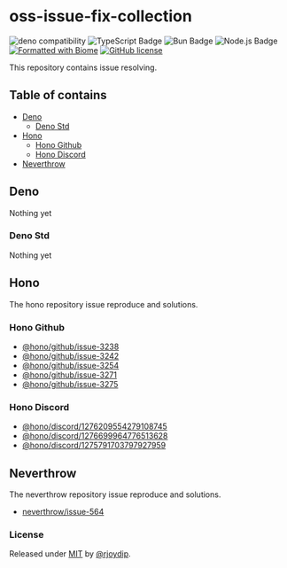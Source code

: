 # oss-issue-fix-collection

![deno compatibility](https://shield.deno.dev/deno/latest)
![TypeScript Badge](https://img.shields.io/badge/TypeScript-3178C6?logo=typescript&logoColor=fff&style=flat)
![Bun Badge](https://img.shields.io/badge/Bun-000?logo=bun&logoColor=F9F1E1&style=flat)
![Node.js Badge](https://img.shields.io/badge/Node.js-5FA04E?logo=nodedotjs&logoColor=fff&style=flat)
[![Formatted with Biome](https://img.shields.io/badge/Biome-latest-60a5fa?style=flat&logo=biome)](https://biomejs.dev/)
[![GitHub license](https://img.shields.io/github/license/Naereen/StrapDown.js.svg)](https://github.com/Naereen/StrapDown.js/blob/master/LICENSE)

This repository contains issue resolving.

## Table of contains

- [Deno](#deno)
  - [Deno Std](#deno-std)
- [Hono](#hono)
  - [Hono Github](#hono-github)
  - [Hono Discord](#hono-discord)
- [Neverthrow](#neverthrow)

## Deno

Nothing yet

### Deno Std

Nothing yet

## Hono

The hono repository issue reproduce and solutions.

### Hono Github

- [@hono/github/issue-3238](./hono/github/3238/)
- [@hono/github/issue-3242](./hono/github/3242/)
- [@hono/github/issue-3254](./hono/github/3254/)
- [@hono/github/issue-3271](./hono/github/3271/)
- [@hono/github/issue-3275](./hono/github/3275/)

### Hono Discord

- [@hono/discord/1276209554279108745](./hono/discord/1276209554279108745/)
- [@hono/discord/1276699964776513628](./hono/discord/1276699964776513628/)
- [@hono/discord/1275791703797927959](./hono/discord/1275791703797927959/)

## Neverthrow

The neverthrow repository issue reproduce and solutions.

- [neverthrow/issue-564](./neverthrow/564/)

### License

Released under [MIT](./LICENSE) by [@rjoydip](https://github.com/rjoydip).
